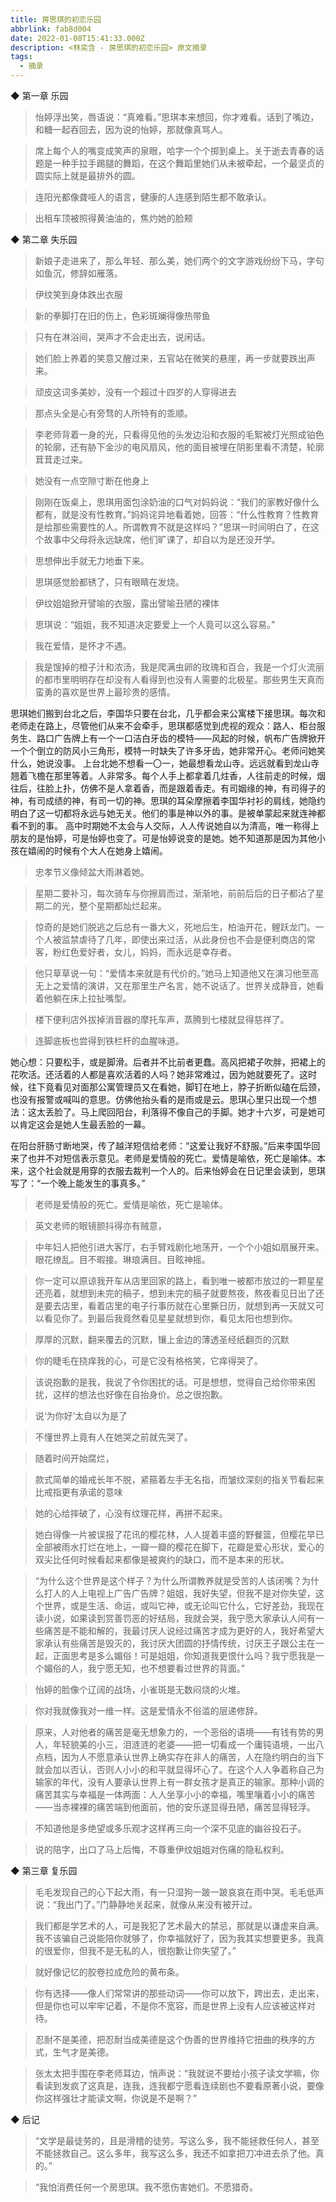 ```yaml
---
title: 房思琪的初恋乐园
abbrlink: fab8d004
date: 2022-01-08T15:41:33.000Z
description: <林奕含 - 房思琪的初恋乐园> 原文摘录
tags:
  - 摘录
---
```


◆ 第一章 乐园

> 怡婷浮出笑，唇语说：“真难看。”思琪本来想回，你才难看。话到了嘴边，和糖一起吞回去，因为说的怡婷，那就像真骂人。

> 席上每个人的嘴变成笑声的泉眼，哈字一个个掷到桌上。关于逝去青春的话题是一种手拉手踢腿的舞蹈，在这个舞蹈里她们从未被牵起，一个最坚贞的圆实际上就是最排外的圆。

> 连阳光都像聋哑人的语言，健康的人连感到陌生都不敢承认。

> 出租车顶被照得黄油油的，焦灼她的脸颊

<!-- more -->

◆ 第二章 失乐园

> 新娘子走进来了，那么年轻、那么美，她们两个的文字游戏纷纷下马，字句如鱼沉，修辞如雁落。

> 伊纹笑到身体跌出衣服

> 新的拳脚打在旧的伤上，色彩斑斓得像热带鱼

> 只有在淋浴间，哭声才不会走出去，说闲话。

> 她们脸上养着的笑意又醒过来，五官站在微笑的悬崖，再一步就要跌出声来。

> 顽皮这词多美妙，没有一个超过十四岁的人穿得进去

> 那点头全是心有旁骛的人所特有的乖顺。

> 李老师背着一身的光，只看得见他的头发边沿和衣服的毛絮被灯光照成铂色的轮廓，还有胁下金沙的电风扇风，他的面目被埋在阴影里看不清楚，轮廓茸茸走过来。

> 她没有一点空隙寸断在他身上

> 刚刚在饭桌上，思琪用面包涂奶油的口气对妈妈说：“我们的家教好像什么都有，就是没有性教育。”妈妈诧异地看着她，回答：“什么性教育？性教育是给那些需要性的人。所谓教育不就是这样吗？”思琪一时间明白了，在这个故事中父母将永远缺席，他们旷课了，却自以为是还没开学。

> 思想伸出手就无力地垂下来。

> 思琪感觉脸都锈了，只有眼睛在发烧。

> 伊纹姐姐掀开譬喻的衣服，露出譬喻丑陋的裸体

> 思琪说：“姐姐，我不知道决定要爱上一个人竟可以这么容易。”

> 我在爱情，是怀才不遇。

> 我是馊掉的橙子汁和浓汤，我是爬满虫卵的玫瑰和百合，我是一个灯火流丽的都市里明明存在却没有人看得到也没有人需要的北极星。那些男生天真而蛮勇的喜欢是世界上最珍贵的感情。

思琪她们搬到台北之后，李国华只要在台北，几乎都会来公寓楼下接思琪。每次和老师走在路上，尽管他们从来不会牵手，思琪都感觉到虎视的观众：路人、柜台服务生、路口广告牌上有一个一口洁白牙齿的模特——风起的时候，帆布广告牌掀开一个个倒立的防风小三角形，模特一时缺失了许多牙齿，她非常开心。老师问她笑什么，她说没事。
上台北她不想看一〇一，她最想看龙山寺。远远就看到龙山寺翘着飞檐在那里等着。人非常多。每个人手上都拿着几炷香，人往前走的时候，烟往后，往脸上扑，仿佛不是人拿着香，而是跟着香走。有司姻缘的神，有司得子的神，有司成绩的神，有司一切的神。思琪的耳朵摩擦着李国华衬衫的肩线，她隐约明白了这一切都将永远与她无关。他们的事是神以外的事。是被单蒙起来就连神都看不到的事。
高中时期她不太会与人交际，人人传说她自以为清高，唯一称得上朋友的是怡婷，可是怡婷也变了。可是怡婷说变的是她。她不知道那是因为其他小孩在嬉闹的时候有个大人在她身上嬉闹。

> 忠孝节义像倾盆大雨淋着她。

> 星期二要补习，每次骑车与你擦肩而过，渐渐地，前前后后的日子都沾了星期二的光，整个星期都灿烂起来。

> 惊奇的是她们脱逃之后总有一番大义，死地后生，柏油开花，鲤跃龙门。一个人被监禁虐待了几年，即使出来过活，从此身份也不会是便利商店的常客，粉红色爱好者，女儿，妈妈，而永远是幸存者。

> 他只草草说一句：“爱情本来就是有代价的。”她马上知道他又在演习他至高无上之爱情的演讲，又在那里生产名言，她不说话了。世界关成静音，她看着他躺在床上拉扯嘴型。

> 楼下便利店外拔掉消音器的摩托车声，蒸腾到七楼就显得慈祥了。

> 连脚底板也尝得到铁栏杆的血腥味道。

她心想：只要松手，或是脚滑。后者并不比前者更蠢。高风把裙子吹胖，把裙上的花吹活。还活着的人都是喜欢活着的人吗？她非常难过，因为她就要死了。这时候，往下竟看见对面那公寓管理员又在看她，脚钉在地上，脖子折断似磕在后颈，也没有报警或喊叫的意思。仿佛他抬头看的是雨或是云。思琪心里只出现一个想法：这太丢脸了。马上爬回阳台，利落得不像自己的手脚。她才十六岁，可是她可以肯定这会是她人生最丢脸的一幕。

在阳台肝肠寸断地哭，传了越洋短信给老师：“这爱让我好不舒服。”后来李国华回来了也并不对短信表示意见。老师是爱情般的死亡。爱情是喻依，死亡是喻体。本来，这个社会就是用穿的衣服去裁判一个人的。后来怡婷会在日记里会读到，思琪写了：“一个晚上能发生的事真多。”

> 老师是爱情般的死亡。爱情是喻依，死亡是喻体。

> 英文老师的眼镜颤抖得亦有贼意，

> 中年妇人把他引进大客厅，右手臂戏剧化地荡开，一个个小姐如扇展开来。眼花缭乱。目不暇接。琳琅满目。目眩神摇。

> 你一定可以原谅我开车从店里回家的路上，看到唯一被都市放过的一颗星星还亮着，就想到未完的稿子，想到未完的稿子就要熬夜，熬夜看见日出了还是要去店里，看着店里的电子行事历就在心里撕日历，就想到再一天就又可以看见你了。到最后我竟然看见星星就想到你，看见太阳也想到你。

> 厚厚的沉默，翻来覆去的沉默，镶上金边的薄透圣经纸翻页的沉默

> 你的睫毛在挠痒我的心，可是它没有格格笑，它痒得哭了。

> 该说抱歉的是我，我说了令你困扰的话。可是想想，觉得自己给你带来困扰，这样的想法也好像在自抬身价。总之很抱歉。

> 说‘为你好’太自以为是了

> 不懂世界上竟有人在她哭之前就先哭了。

> 随着时间开始腐烂，

> 款式简单的婚戒长年不脱，紧箍着左手无名指，而皱纹深刻的指关节看起来比戒指更有承诺的意味

> 她的心给摔破了，心没有纹理花样，再拼不起来。

> 她白得像一片被误报了花讯的樱花林，人人提着丰盛的野餐篮，但樱花早已全部被雨水打烂在地上，一瓣一瓣的樱花在脚下，花瓣是爱心形状，爱心的双尖比任何时候看起来都像是被爽约的缺口，而不是本来的形状。

> “为什么这个世界是这个样子？为什么所谓教养就是受苦的人该闭嘴？为什么打人的人上电视上广告广告牌？姐姐，我好失望，但我不是对你失望，这个世界，或是生活、命运，或叫它神，或无论叫它什么，它好差劲，我现在读小说，如果读到赏善罚恶的好结局，我就会哭，我宁愿大家承认人间有一些痛苦是不能和解的，我最讨厌人说经过痛苦才成为更好的人，我好希望大家承认有些痛苦是毁灭的，我讨厌大团圆的抒情传统，讨厌王子跟公主在一起，正面思考是多么媚俗！可是姐姐，你知道我更恨什么吗？我宁愿我是一个媚俗的人，我宁愿无知，也不想要看过世界的背面。”

> 怡婷的脸像个辽阔的战场，小雀斑是无数闷烧的火堆。

> 你对我就像我对一维一样。这是爱情永不俗滥的层递修辞。

> 原来，人对他者的痛苦是毫无想象力的，一个恶俗的语境——有钱有势的男人，年轻貌美的小三，泪涟涟的老婆——把一切看成一个庸钝语境，一出八点档，因为人不愿意承认世界上确实存在非人的痛苦，人在隐约明白的当下就会加以否认，否则人小小的和平就显得坏心了。在这个人人争着称自己为输家的年代，没有人要承认世界上有一群女孩才是真正的输家。那种小调的痛苦其实与幸福是一体两面：人人坐享小小的幸福，嘴里嚷着小小的痛苦——当赤裸裸的痛苦端到他面前，他的安乐遂显得丑陋，痛苦显得轻浮。

> 不知道他是多绝望或多乐观才这样再三向一个深不见底的幽谷投石子。

> 说的陪字，出口了马上后悔，不尊重伊纹姐姐对伤痛的隐私权利。

◆ 第三章 复乐园

> 毛毛发现自己的心下起大雨，有一只湿狗一跛一跛哀哀在雨中哭。毛毛低声说：“我出门了。”门静静地关起来，就像从来没有被开过。

> 我们都是学艺术的人，可是我犯了艺术最大的禁忌，那就是以谦虚来自满。我不该骗自己说能陪你就够了，你幸福就好了，因为我其实想要更多。我真的很爱你，但我不是无私的人，很抱歉让你失望了。”

> 就好像记忆的胶卷拉成危险的黄布条。

> 你有选择——像人们常常讲的那些动词——你可以放下，跨出去，走出来，但是你也可以牢牢记着，不是你不宽容，而是世界上没有人应该被这样对待。

> 忍耐不是美德，把忍耐当成美德是这个伪善的世界维持它扭曲的秩序的方式，生气才是美德。

> 张太太把手围在李老师耳边，悄声说：“我就说不要给小孩子读文学嘛，你看读到发疯了这真是，连我，连我都宁愿看连续剧也不要看原著小说，要像你这样强壮才能读文啊，你说是不是啊？”

◆ 后记

> “文学是最徒劳的，且是滑稽的徒劳。写这么多，我不能拯救任何人，甚至不能拯救自己。这么多年，我写这么多，我还不如拿把刀冲进去杀了他。真的。”

> “我怕消费任何一个房思琪。我不愿伤害她们。不愿猎奇。
